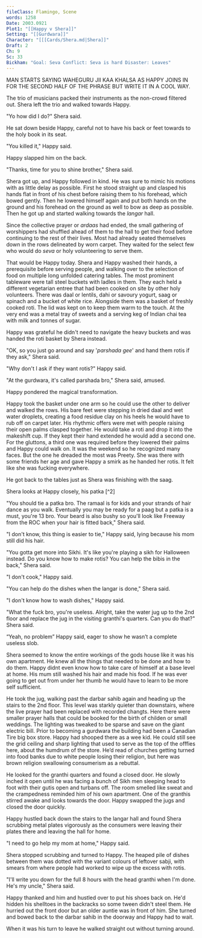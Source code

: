 ```yaml
---
fileClass: Flamingo, Scene
words: 1258
Date: 2003.0921
Plot1: "[[Happy v Shera]]"
Setting: "[[Gurdwara]]"
Character: "[[[Cards/Shera.md|Shera]]"
Draft: 2
Ch: 9
Sc: 33
Bickham: "Goal: Seva Conflict: Seva is hard Disaster: Leaves"
---
```

MAN STARTS SAYING WAHEGURU JII KAA KHALSA AS HAPPY JOINS IN FOR THE SECOND HALF OF THE PHRASE BUT WRITE IT IN A COOL WAY.

The trio of musicians packed their instruments as the non-crowd filtered out. Shera left the trio and walked towards Happy. 

"Yo how did I do?" Shera said.

He sat down beside Happy, careful not to have his back or feet towards to the holy book in its seat.

"You killed it," Happy said.

Happy slapped him on the back.

"Thanks, time for you to shine brother," Shera said.

Shera got up, and Happy followed in kind. He was sure to mimic his motions with as little delay as possible. First he stood straight up and clasped his hands flat in front of his chest before raising them to his forehead, which bowed gently. Then he lowered himself again and put both hands on the ground and his forehead on the ground as well to bow as deep as possible. Then he got up and started walking towards the *langar* hall. 

Since the collective prayer or *ardaas* had ended, the small gathering of worshippers had shuffled ahead of them to the hall to get their food before continuing to the rest of their lives. Most had already seated themselves down in the rows delineated by worn carpet. They waited for the select few who would do *seva* or holy volunteering to serve them.

That would be Happy today. Shera and Happy washed their hands, a prerequisite before serving people, and walking over to the selection of food on multiple long unfolded catering tables. The most prominent tableware were tall steel buckets with ladles in them. They each held a different vegetarian entree that had been cooked on site by other holy volunteers. There was daal or lentils, dahi or savoury yogurt, saag or spinach and a bucket of white rice. Alongside them was a basket of freshly cooked roti. The lid was kept on to keep them warm to the touch. At the very end was a metal tray of sweets and a serving keg of Indian chai tea with milk and tonnes of sugar. 

Happy was grateful he didn't need to navigate the heavy buckets and was handed the roti basket by Shera instead. 

"OK, so you just go around and say '*parshada gee*' and hand them rotis if they ask," Shera said.

"Why don't I ask if they want rotis?" Happy said.

"At the gurdwara, it's called parshada bro," Shera said, amused.

Happy pondered the magical transformation.

Happy took the basket under one arm so he could use the other to deliver and walked the rows. His bare feet were stepping in dried daal and wet water droplets, creating a food residue clay on his heels he would have to rub off on carpet later. His rhythmic offers were met with people raising their open palms clasped together. He would take a roti and drop it into the makeshift cup. If they kept their hand extended he would add a second one. For the gluttons, a third one was required before they lowered their palms and Happy could walk on. It was the weekend so he recognized many faces. But the one he dreaded the most was Preety. She was there with some friends her age and gave Happy a smirk as he handed her rotis. It felt like she was fucking everywhere.

He got back to the tables just as Shera was finishing with the saag. 

Shera looks at Happy closely, his patka [^2]

"You should tie a patka bro. The ramaal is for kids and your strands of hair dance as you walk. Eventually you may be ready for a paag but a patka is a must, you're 13 bro. Your beard is also bushy so you'll look like Freeway from the ROC when your hair is fitted back," Shera said.

"I don't know, this thing is easier to tie," Happy said, lying because his mom still did his hair.

"You gotta get more into Sikhi. It's like you're playing a sikh for Halloween instead.  Do you know how to make rotis? You can help the bibis in the back," Shera said.

"I don't cook," Happy said.

"You can help do the dishes when the langar is done," Shera said.

"I don't know how to wash dishes," Happy said.

"What the fuck bro, you're useless. Alright, take the water jug up to the 2nd floor and replace the jug in the visiting granthi's quarters. Can you do that?" Shera said.

“Yeah, no problem” Happy said, eager to show he wasn’t a complete useless slob.

Shera seemed to know the entire workings of the gods house like it was his own apartment. He knew all the things that needed to be done and how to do them. Happy didnt even know how to take care of himself at a base level at home. His mum still washed his hair and made his food. If he was ever going to get out from under her thumb he would have to learn to be more self sufficient.

He took the jug, walking past the darbar sahib again and heading up the stairs to the 2nd floor. This level was starkly quieter than downstairs, where the live prayer had been replaced with recorded changts. Here there were smaller prayer halls that could be booked for the birth of childen or small weddings. The lighting was tweaked to be sparse and save on the giant electric bill. Prior to becoming a gurdwara the building had been a Canadian Tire big box store. Happy had shooped there as a wee kid. He could still see the grid ceiling and sharp lighting that used to serve as the top of the offfies here, about the humdrum of the store. He’d read of churches getting turned into food banks due to white people losing their religion, but here was brown religion swallowing consumerism as a rebuttal.

He looked for the granthi quarters and found a closed door. He slowly inched it open until he was facing a bunch of Sikh men sleeping head to foot with their gutis open and turbans off. The room smelled like sweat and the crampedness reminded him of his own apartment. One of the granthis stirred awake and looks towards the door. Happy swapped the jugs and closed the door quickly.

Happy hustled back down the stairs to the langar hall and found Shera scrubbing metal plates vigorously as the consumers were leaving their plates there and leaving the hall for home.

"I need to go help my mom at home," Happy said.

Shera stopped scrubbing and turned to Happy. The heaped pile of dishes between them was dotted with the variant colours of leftover sabji, with smears from where people had worked to wipe up the excess with rotis.

"I'll write you down for the full 8 hours with the head granthi when I'm done. He's my uncle," Shera said.

Happy thanked and him and hustled over to put his shoes back on. He'd hidden his shelltoes in the backracks so some tween didn't steel them. He hurried out the front door but an older auntie was in front of him. She turned and bowed back to the darbar sahib in the doorway and Happy had to wait. 

When it was his turn to leave he walked straight out without turning around.



[^1]: This should be seen in a chapter where she gets him ready in the morning for school.